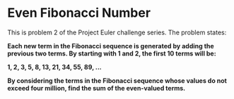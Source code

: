 # Even Fibonacci Number

This is problem 2 of the Project Euler challenge series. The problem states:

**Each new term in the Fibonacci sequence is generated by adding the previous two terms. By starting with 1 and 2, the first 10 terms will be:**

**1, 2, 3, 5, 8, 13, 21, 34, 55, 89, ...**

**By considering the terms in the Fibonacci sequence whose values do not exceed four million, find the sum of the even-valued terms.**
